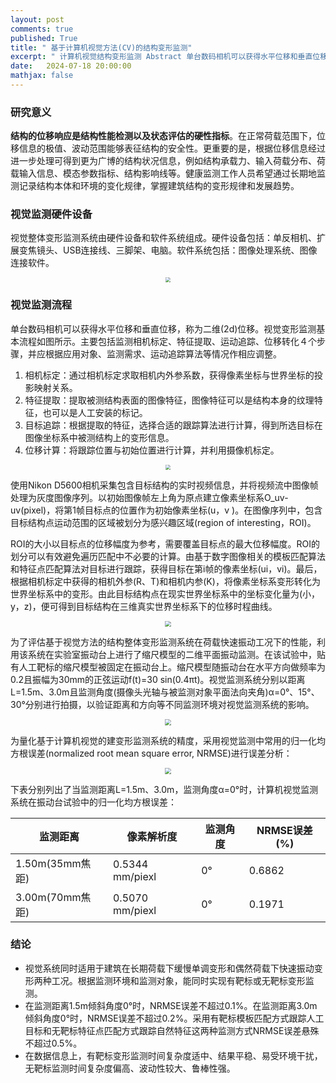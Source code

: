 ```yaml
---
layout: post
comments: true
published: True
title: " 基于计算机视觉方法(CV)的结构变形监测"
excerpt: " 计算机视觉结构变形监测 Abstract 单台数码相机可以获得水平位移和垂直位移，称为二维(2d)位移。结构的位移响应是结构性能检测以及状态评估的硬性指标。在正常荷载范围下，位移信息的极值、波动范围能够表征结构的安全性。 本文利用视觉整体变形监测系统（由硬件设备和软件系统组成）评估了基于视觉方法的建筑整体变形监测系统在偶然荷载快速振动工况下的性能。并且采用视归一化均方根误差(normalized root mean square error, NRMSE)进行误差分析。"
date:   2024-07-18 20:00:00
mathjax: false
---
```


### 研究意义
**结构的位移响应是结构性能检测以及状态评估的硬性指标**。在正常荷载范围下，位移信息的极值、波动范围能够表征结构的安全性。更重要的是，根据位移信息经过进一步处理可得到更为广博的结构状况信息，例如结构承载力、输入荷载分布、荷载输入信息、模态参数指标、结构影响线等。健康监测工作人员希望通过长期地监测记录结构本体和环境的变化规律，掌握建筑结构的变形规律和发展趋势。

### 视觉监测硬件设备
视觉整体变形监测系统由硬件设备和软件系统组成。硬件设备包括：单反相机、扩展变焦镜头、USB连接线、三脚架、电脑。软件系统包括：图像处理系统、图像连接软件。
<p style="text-align: center;">
<img src="https://wdj-data-1328038871.cos.ap-nanjing.myqcloud.com/blog_data%2F%E8%A7%86%E8%A7%89%E5%8F%98%E5%BD%A2%E7%9B%91%E6%B5%8B%2F1721228301676.jpg"  style="zoom:50%" />
</p>

### 视觉监测流程
单台数码相机可以获得水平位移和垂直位移，称为二维(2d)位移。视觉变形监测基本流程如图所示。主要包括监测相机标定、特征提取、运动追踪、位移转化４个步骤，并应根据应用对象、监测需求、运动追踪算法等情况作相应调整。
1. 相机标定：通过相机标定求取相机内外参系数，获得像素坐标与世界坐标的投影映射关系。
2. 特征提取：提取被测结构表面的图像特征，图像特征可以是结构本身的纹理特征，也可以是人工安装的标记。
3. 目标追踪：根据提取的特征，选择合适的跟踪算法进行计算，得到所选目标在图像坐标系中被测结构上的变形信息。
4. 位移计算：将跟踪位置与初始位置进行计算，并利用摄像机标定。
<p style="text-align: center;">
<img src="https://wdj-data-1328038871.cos.ap-nanjing.myqcloud.com/blog_data%2F%E8%A7%86%E8%A7%89%E5%8F%98%E5%BD%A2%E7%9B%91%E6%B5%8B%2F1721303952748.jpg"  style="zoom:50%" />
</p>
使用Nikon D5600相机采集包含目标结构的实时视频信息，并将视频流中图像帧处理为灰度图像序列。以初始图像帧左上角为原点建立像素坐标系O_uv-uv(pixel)，将第1帧目标点的位置作为初始像素坐标(u，v )。在图像序列中，包含目标结构点运动范围的区域被划分为感兴趣区域(region of interesting，ROI)。

ROI的大小以目标点的位移幅度为参考，需要覆盖目标点的最大位移幅度。ROI的划分可以有效避免遍历匹配中不必要的计算。由基于数字图像相关的模板匹配算法和特征点匹配算法对目标进行跟踪，获得目标在第i帧的像素坐标(ui，vi)。最后，根据相机标定中获得的相机外参(R、T)和相机内参(K)，将像素坐标系变形转化为世界坐标系中的变形。由此目标结构点在现实世界坐标系中的坐标变化量为(小，y，z)，便可得到目标结构在三维真实世界坐标系下的位移时程曲线。
<p style="text-align: center;">
<img src="https://wdj-data-1328038871.cos.ap-nanjing.myqcloud.com/blog_data%2F%E8%A7%86%E8%A7%89%E5%8F%98%E5%BD%A2%E7%9B%91%E6%B5%8B%2F1721304101200.jpg"  style="zoom:60%" />
</p>
为了评估基于视觉方法的结构整体变形监测系统在荷载快速振动工况下的性能，利用该系统在实验室振动台上进行了缩尺模型的二维平面振动监测。在该试验中，贴有人工靶标的缩尺模型被固定在振动台上。缩尺模型随振动台在水平方向做频率为0.2且振幅为30mm的正弦运动f(t)=30 sin⁡(0.4πt)。视觉监测系统分别以距离L=1.5m、3.0m且监测角度(摄像头光轴与被监测对象平面法向夹角)α=0°、15°、30°分别进行拍摄，以验证距离和方向等不同监测环境对视觉监测系统的影响。
<p style="text-align: center;">
<img src="https://wdj-data-1328038871.cos.ap-nanjing.myqcloud.com/blog_data%2F%E8%A7%86%E8%A7%89%E5%8F%98%E5%BD%A2%E7%9B%91%E6%B5%8B%2F1721304168668.jpg"  style="zoom:60%" />
</p>

为量化基于计算机视觉的建变形监测系统的精度，采用视觉监测中常用的归一化均方根误差(normalized root mean square error, NRMSE)进行误差分析：

<p style="text-align: center;">
<img src="https://wdj-data-1328038871.cos.ap-nanjing.myqcloud.com/blog_data%2F%E8%A7%86%E8%A7%89%E5%8F%98%E5%BD%A2%E7%9B%91%E6%B5%8B%2F1721304146615.jpg"  style="zoom:60%" />
</p>

下表分别列出了当监测距离L=1.5m、3.0m，监测角度α=0°时，计算机视觉监测系统在振动台试验中的归一化均方根误差：

|监测距离 | 像素解析度 |监测角度 | NRMSE误差(%)|
|-------------|--------------|-------|-------|
|1.50m(35mm焦距) | 0.5344 mm/piexl |0°| 0.6862 |
|3.00m(70mm焦距) | 0.5070 mm/piexl |0°| 0.1971 |

### 结论
- 视觉系统同时适用于建筑在长期荷载下缓慢单调变形和偶然荷载下快速振动变形两种工况。根据监测环境和监测对象，能同时实现有靶标或无靶标变形监测。
-  在监测距离1.5m倾斜角度0°时，NRMSE误差不超过0.1%。在监测距离3.0m倾斜角度0°时，NRMSE误差不超过0.2%。采用有靶标模板匹配方式跟踪人工目标和无靶标特征点匹配方式跟踪自然特征这两种监测方式NRMSE误差悬殊不超过0.5%。
-  在数据信息上，有靶标变形监测时间复杂度适中、结果平稳、易受环境干扰，无靶标监测时间复杂度偏高、波动性较大、鲁棒性强。
